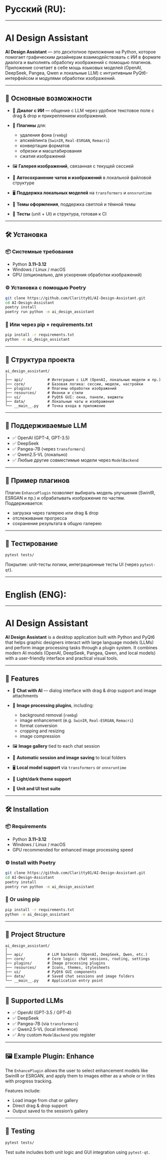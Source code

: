 # Русский (RU):

---

# AI Design Assistant

**AI Design Assistant** — это десктопное приложение на Python, которое помогает графическим дизайнерам взаимодействовать с ИИ в формате диалога и выполнять обработку изображений с помощью плагинов. Приложение сочетает в себе мощь языковых моделей (OpenAI, DeepSeek, Pangea, Qwen и локальные LLM) с интуитивным PyQt6-интерфейсом и модулями обработки изображений.

---

## 🚀 Основные возможности

* 💬 **Диалог с ИИ** — общение с LLM через удобное текстовое поле с drag & drop и прикреплением изображений.
* 🧩 **Плагины** для:

  * удаления фона (`rembg`)
  * апскейлинга (`SwinIR`, `Real-ESRGAN`, `Remacri`)
  * конвертации форматов
  * обрезки и масштабирования
  * сжатия изображений
* 🖼️ **Галерея изображений**, связанная с текущей сессией
* 💾 **Автосохранение чатов и изображений** в локальной файловой структуре
* 🖥️ **Поддержка локальных моделей** на `transformers` и `onnxruntime`
* 🎨 **Темы оформления**, поддержка светлой и тёмной темы
* 🧪 **Тесты** (unit + UI) и структура, готовая к CI

---

## 🛠️ Установка

### 📦 Системные требования

* Python **3.11–3.12**
* Windows / Linux / macOS
* GPU (опционально, для ускорения обработки изображений)

### ⚙️ Установка с помощью Poetry

```bash
git clone https://github.com/Claritty01/AI-Design-Assistant.git
cd AI-Design-Assistant
poetry install
poetry run python -m ai_design_assistant
```

### 🐍 Или через pip + requirements.txt

```bash
pip install -r requirements.txt
python -m ai_design_assistant
```

---

## 🧱 Структура проекта

```
ai_design_assistant/
│
├── api/           # Интеграция с LLM (OpenAI, локальные модели и пр.)
├── core/          # Базовая логика: сессии, модели, настройки
├── plugins/       # Плагины обработки изображений
├── resources/     # Иконки и стили
├── ui/            # PyQt6 GUI: окна, панели, виджеты
├── data/          # Локальные чаты и изображения
└── __main__.py    # Точка входа в приложение
```

---

## 🧠 Поддерживаемые LLM

* ✅ OpenAI (GPT-4, GPT-3.5)
* ✅ DeepSeek
* ✅ Pangea-7B (через `transformers`)
* ✅ Qwen2.5-VL (локально)
* ✅ Любые другие совместимые модели через `ModelBackend`

---

## 📸 Пример плагинов

Плагин `EnhancePlugin` позволяет выбирать модель улучшения (SwinIR, ESRGAN и пр.) и обрабатывать изображение по частям. Поддерживается:

* загрузка через галерею или drag & drop
* отслеживание прогресса
* сохранение результата в общую галерею

---

## 🧪 Тестирование

```bash
pytest tests/
```

Покрытие: unit-тесты логики, интеграционные тесты UI (через `pytest-qt`).

---

#   English (ENG):

---

# AI Design Assistant

**AI Design Assistant** is a desktop application built with Python and PyQt6 that helps graphic designers interact with large language models (LLMs) and perform image processing tasks through a plugin system. It combines modern AI models (OpenAI, DeepSeek, Pangea, Qwen, and local models) with a user-friendly interface and practical visual tools.

---

## 🚀 Features

* 💬 **Chat with AI** — dialog interface with drag & drop support and image attachments
* 🧩 **Image processing plugins**, including:

  * background removal (`rembg`)
  * image enhancement (e.g. `SwinIR`, `Real-ESRGAN`, `Remacri`)
  * format conversion
  * cropping and resizing
  * image compression
* 🖼️ **Image gallery** tied to each chat session
* 💾 **Automatic session and image saving** to local folders
* 🖥️ **Local model support** via `transformers` or `onnxruntime`
* 🎨 **Light/dark theme support**
* 🧪 **Unit and UI test suite**

---

## 🛠️ Installation

### 📦 Requirements

* Python **3.11–3.12**
* Windows / Linux / macOS
* GPU recommended for enhanced image processing speed

### ⚙️ Install with Poetry

```bash
git clone https://github.com/Claritty01/AI-Design-Assistant.git
cd AI-Design-Assistant
poetry install
poetry run python -m ai_design_assistant
```

### 🐍 Or using pip

```bash
pip install -r requirements.txt
python -m ai_design_assistant
```

---

## 🧱 Project Structure

```
ai_design_assistant/
│
├── api/           # LLM backends (OpenAI, DeepSeek, Qwen, etc.)
├── core/          # Core logic: chat sessions, routing, settings
├── plugins/       # Image processing plugins
├── resources/     # Icons, themes, stylesheets
├── ui/            # PyQt6 GUI components
├── data/          # Saved chat sessions and image folders
└── __main__.py    # Application entry point
```

---

## 🧠 Supported LLMs

* ✅ OpenAI (GPT-3.5 / GPT-4)
* ✅ DeepSeek
* ✅ Pangea-7B (via `transformers`)
* ✅ Qwen2.5-VL (local inference)
* ✅ Any custom `ModelBackend` you register

---

## 🖼 Example Plugin: Enhance

The `EnhancePlugin` allows the user to select enhancement models like SwinIR or ESRGAN, and apply them to images either as a whole or in tiles with progress tracking.

Features include:

* Load image from chat or gallery
* Direct drag & drop support
* Output saved to the session’s gallery

---

## 🧪 Testing

```bash
pytest tests/
```

Test suite includes both unit logic and GUI integration using `pytest-qt`.